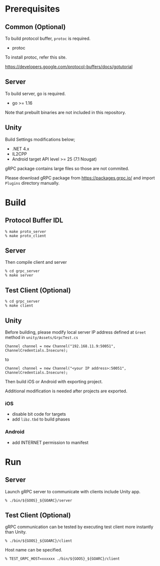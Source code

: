 # Prerequisites

## Common (Optional)

To build protocol buffer, `protoc` is required.

- protoc

To install protoc, refer this site.

https://developers.google.com/protocol-buffers/docs/gotutorial

## Server

To build server, go is required.

- go >= 1.16

Note that prebuilt binaries are not included in this repository.

## Unity

Build Settings modifications below;

- .NET 4.x
- IL2CPP
- Android target API level >= 25 (7.1 Nougat)

gRPC package contains large files so those are not commited.

Please download gRPC package from https://packages.grpc.io/ and import `Plugins` directory manually.

# Build

## Protocol Buffer IDL

```
% make proto_server
% make proto_client
```

## Server

Then compile client and server

```
% cd grpc_server
% make server
```

## Test Client (Optional)

```
% cd grpc_server
% make client
```

## Unity

Before building, please modify local server IP address defined at `Greet` method in `unity/Assets/GrpcTest.cs`

```
Channel channel = new Channel("192.168.11.9:50051", ChannelCredentials.Insecure);
```

to

```
Channel channel = new Channel("<your IP address>:50051", ChannelCredentials.Insecure);
```

Then build iOS or Android with exporting project.

Additional modification is needed after projects are exported.

### iOS

- disable bit code for targets
- add `libz.tbd` to build phases

### Android

- add INTERNET permission to manifest


# Run

## Server

Launch gRPC server to communicate with clients include Unity app.

```
% ./bin/${GOOS}_${GOARC}/server
```

## Test Client (Optional)

gRPC communication can be tested by executing test client more instantly than Unity.

```
% ./bin/${GOOS}_${GOARC}/client
```

Host name can be specified.

```
% TEST_GRPC_HOST=xxxxxx ./bin/${GOOS}_${GOARC}/client
```
